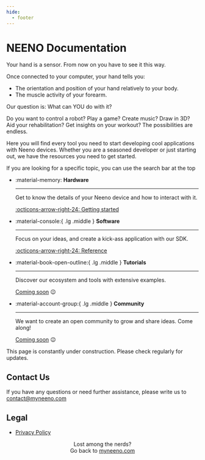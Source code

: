 ```yaml
---
hide:
  - footer
---
```


# NEENO Documentation

Your hand is a sensor. From now on you have to see it this way.

Once connected to your computer, your hand tells you:

- The orientation and position of your hand relatively to your body.
- The muscle activity of your forearm.

Our question is: What can YOU do with it?

Do you want to control a robot? Play a game? Create music? Draw in 3D? Aid your
rehabilitation? Get insights on your workout? The possibilities are endless.

Here you will find every tool you need to start developing cool applications
with Neeno devices. Whether you are a seasoned developer or just starting out,
we have the resources you need to get started.

If you are looking for a specific topic, you can use the search bar at the top

<div class="grid cards" markdown>

-   :material-memory: __Hardware__

    ---

    Get to know the details of your Neeno device and how to interact with it.

    [:octicons-arrow-right-24: Getting started](hardware.md)

-   :material-console:{ .lg .middle } __Software__

    ---

    Focus on your ideas, and create a kick-ass application with our SDK.

    [:octicons-arrow-right-24: Reference](software.md)

-   :material-book-open-outline:{ .lg .middle } __Tutorials__

    ---

    Discover our ecosystem and tools with extensive examples.

    [Coming soon](#) :wink:

-   :material-account-group:{ .lg .middle } __Community__

    ---

    We want to create an open community to grow and share ideas. Come along!

    [Coming soon](#) :wink:

</div>

This page is constantly under construction. Please check regularly for updates.

## Contact Us

If you have any questions or need further assistance, please write us to
<contact@myneeno.com>

## Legal

- [Privacy Policy](privacy-policy.md)

<p style="text-align: center;">Lost among the nerds?<br>Go back to <a href="https://myneeno.com">myneeno.com</a></p>
